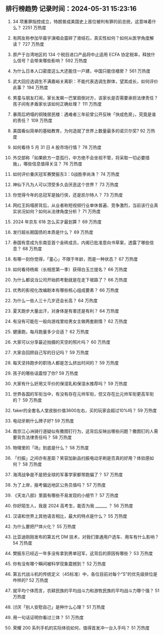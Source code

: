 
## 排行榜趋势 记录时间：2024-05-31 15:23:16
  
  1. 34 项重罪指控成立，特朗普成美国史上首位被判有罪的前总统，这意味着什么？ 2251 万热度
    
  2. 有网友称参加华晨宇演唱会震碎了肾结石，真实性如何？如何从医学角度解读？ 727 万热度
    
  3. 原产于台湾地区的 134 个税目进口产品将中止适用 ECFA 协定税率，释放什么信号？会带来哪些影响？ 592 万热度
    
  4. 为什么日本人口密度这么大还能住一户建，中国只能住楼房？ 561 万热度
    
  5. 武大回应选调生不满嘉峪关离职：不能代表选调生群体，望其成长，如何评价此事？ 194 万热度
    
  6. 男童与朋友打闹，家长发飙一巴掌扇倒对方，该家长是否需要承担法律责任？孩子间有矛盾家长该如何正确处理？ 111 万热度
    
  7. 暴雨后坍塌的铜陵居民楼：遇难者三年前曾公开反映「快成危房」，究竟是谁的责任？ 109 万热度
    
  8. 美国看似简单的基础教育，为何造就了世界上数量最多的诺贝尔奖? 92 万热度
    
  9. 如何看待 5 月 31 日 A 股市场行情？ 78 万热度
    
  10. 外交部称「如果欧方一意孤行，中方绝不会坐视不管，将采取一切必要措施」，哪些信息值得关注？ 76 万热度
    
  11. 如何评价重庆冠军赛樊振东3：0战胜李尚洙？ 74 万热度
    
  12. 神仙下凡为人可以顶受多久会厌恶这个世界？ 73 万热度
    
  13. 你觉得今年的总冠军是独行侠，还是凯尔特人？ 73 万热度
    
  14. 网红王妈塌房背后，从业者称短视频行业单休普遍、竞争激烈，当前该行业真实状况如何？如何从法律角度分析？ 71 万热度
    
  15. 2024 年京东 618 怎么买才最划算？ 69 万热度
    
  16. 发行超长期国债的本质是什么？ 69 万热度
    
  17. 泰国有意成为东南亚首个金砖成员，内阁已批准意向书草案，透露了哪些信息？ 68 万热度
    
  18. 有哪一刻你觉得，「童心」不限于年龄，而是一种状态？ 67 万热度
    
  19. 如何看待杨紫（长相思第一季）获得白玉兰提名？ 66 万热度
    
  20. 为什么都说当公司开始抓考勤就是在走下坡路了？ 66 万热度
    
  21. 优秀的影视化改编剧本有哪些核心组成要素？ 66 万热度
    
  22. 为什么一些人三十几岁还会长高？ 64 万热度
    
  23. 夏天跑步大量出汗，对身体是有害还是有利？ 64 万热度
    
  24. 有没有可能在一般向游戏里给男女主做两套剧情？ 62 万热度
    
  25. 健康跑，每月跑量多少合适？ 62 万热度
    
  26. 大家可以分享最近拍摄的天空的照片吗？ 60 万热度
    
  27. 大家会回顾自己写的日记吗？ 59 万热度
    
  28. 每天坚持跑步的职场人都是怎么挤出时间的？ 59 万热度
    
  29. 孩子的哪些话震惊了你? 59 万热度
    
  30. 大家有什么好用又平价的保湿乳和保湿水推荐吗？ 59 万热度
    
  31. 世界各国的军衔当中，有没有存在元帅军衔，但又存在比元帅军衔更高军衔的？ 59 万热度
    
  32. faker的全套名人堂皮肤价值3600左右，买的玩家会超过10%吗？ 59 万热度
    
  33. 电动牙刷什么牌子好? 59 万热度
    
  34. 南京江心洲骑行道疑似有撒图钉行为，这背后反映出哪些问题？撒图钉的人需要背负法律责任吗？ 58 万热度
    
  35. 物理里的「场」到底是什么？ 58 万热度
    
  36. 「扫振」之间亦有差距？笑容加新品扫振电动牙刷是否真的好用？体验感如何？ 58 万热度
    
  37. 海湾战争是不是把全球的军事学家都带跑偏了？ 57 万热度
    
  38. 为了上岸，报考偏远地区公务员值吗？ 57 万热度
    
  39. 《天龙八部》里面有哪些不易发现的小细节？ 57 万热度
    
  40. 你好陌生人，我是 2024 高考生，能否为我  ______ ？ 56 万热度
    
  41. 汉语和世界上其他语言相比，最大的特点是什么？ 55 万热度
    
  42. 为什么要把尸体火化？ 55 万热度
    
  43. 比亚迪刚刚发布的第五代 DM 技术，对我们普通用户选车、用车有什么影响？ 54 万热度
    
  44. 樊振东已经近一年多没有拿到男单冠军，这背后的原因有哪些？ 53 万热度
    
  45. 你有没有哪个瞬间被科学现象震撼到？ 52 万热度
    
  46. 第五代战斗机的传统定义（4S标准）中，各位目前对每个“S”的优先级排位是咋样的? 52 万热度
    
  47. 就平均个体而言，农耕民族的平均战斗力和游牧民族的平均战斗力哪个强？ 51 万热度
    
  48. 讨厌「别人安慰自己」是种什么心理？ 51 万热度
    
  49. 用一句话证明你看过三体？ 51 万热度
    
  50. 荣耀 200 系列手机的实际体验如何，值得首发冲一台入手吗？ 51 万热度
    